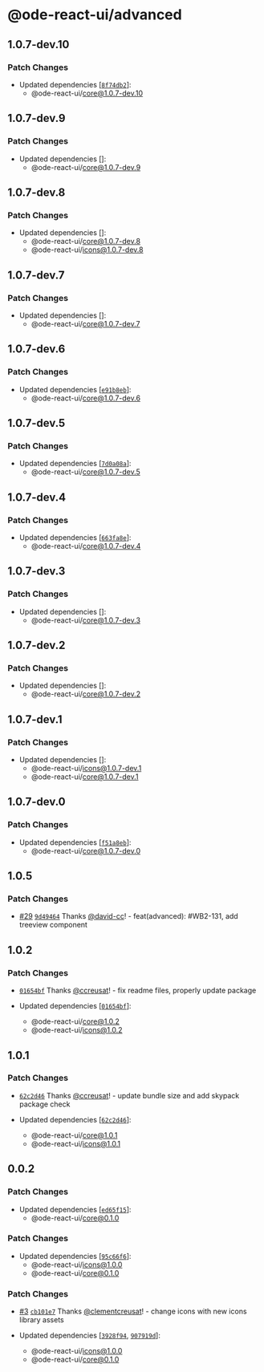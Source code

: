 # @ode-react-ui/advanced

## 1.0.7-dev.10

### Patch Changes

- Updated dependencies [[`8f74db2`](https://github.com/opendigitaleducation/ode-react-ui/commit/8f74db257321d1c3873177fd1e57833e057fc77d)]:
  - @ode-react-ui/core@1.0.7-dev.10

## 1.0.7-dev.9

### Patch Changes

- Updated dependencies []:
  - @ode-react-ui/core@1.0.7-dev.9

## 1.0.7-dev.8

### Patch Changes

- Updated dependencies []:
  - @ode-react-ui/core@1.0.7-dev.8
  - @ode-react-ui/icons@1.0.7-dev.8

## 1.0.7-dev.7

### Patch Changes

- Updated dependencies []:
  - @ode-react-ui/core@1.0.7-dev.7

## 1.0.7-dev.6

### Patch Changes

- Updated dependencies [[`e91b8eb`](https://github.com/opendigitaleducation/ode-react-ui/commit/e91b8eb89065be8e746e2aa97df6ca77977c672a)]:
  - @ode-react-ui/core@1.0.7-dev.6

## 1.0.7-dev.5

### Patch Changes

- Updated dependencies [[`7d0a08a`](https://github.com/opendigitaleducation/ode-react-ui/commit/7d0a08a31db2db334ade81cfd663410360df49e9)]:
  - @ode-react-ui/core@1.0.7-dev.5

## 1.0.7-dev.4

### Patch Changes

- Updated dependencies [[`663fa8e`](https://github.com/opendigitaleducation/ode-react-ui/commit/663fa8e726ba6d9794f4155142966bafe9eee9df)]:
  - @ode-react-ui/core@1.0.7-dev.4

## 1.0.7-dev.3

### Patch Changes

- Updated dependencies []:
  - @ode-react-ui/core@1.0.7-dev.3

## 1.0.7-dev.2

### Patch Changes

- Updated dependencies []:
  - @ode-react-ui/core@1.0.7-dev.2

## 1.0.7-dev.1

### Patch Changes

- Updated dependencies []:
  - @ode-react-ui/icons@1.0.7-dev.1
  - @ode-react-ui/core@1.0.7-dev.1

## 1.0.7-dev.0

### Patch Changes

- Updated dependencies [[`f51a8eb`](https://github.com/opendigitaleducation/ode-react-ui/commit/f51a8ebf5bccc1aaf1f17d47f16b29ce13461889)]:
  - @ode-react-ui/core@1.0.7-dev.0

## 1.0.5

### Patch Changes

- [#29](https://github.com/opendigitaleducation/ode-react-ui/pull/29) [`9d49464`](https://github.com/opendigitaleducation/ode-react-ui/commit/9d4946401ebc7218d0b22f50c8adb617fca05386) Thanks [@david-cc](https://github.com/david-cc)! - feat(advanced): #WB2-131, add treeview component

## 1.0.2

### Patch Changes

- [`01654bf`](https://github.com/opendigitaleducation/ode-react-ui/commit/01654bfd710d39528c9990fe8d4c49c77f778cfd) Thanks [@ccreusat](https://github.com/ccreusat)! - fix readme files, properly update package

- Updated dependencies [[`01654bf`](https://github.com/opendigitaleducation/ode-react-ui/commit/01654bfd710d39528c9990fe8d4c49c77f778cfd)]:
  - @ode-react-ui/core@1.0.2
  - @ode-react-ui/icons@1.0.2

## 1.0.1

### Patch Changes

- [`62c2d46`](https://github.com/opendigitaleducation/ode-react-ui/commit/62c2d464277857a879ff5f066b0368253f280e67) Thanks [@ccreusat](https://github.com/ccreusat)! - update bundle size and add skypack package check

- Updated dependencies [[`62c2d46`](https://github.com/opendigitaleducation/ode-react-ui/commit/62c2d464277857a879ff5f066b0368253f280e67)]:
  - @ode-react-ui/core@1.0.1
  - @ode-react-ui/icons@1.0.1

## 0.0.2

### Patch Changes

- Updated dependencies [[`ed65f15`](https://github.com/opendigitaleducation/ode-react-ui/commit/ed65f15fb37f8c09993e77b1c9c6ae43d9fc1ee5)]:
  - @ode-react-ui/core@0.1.0

### Patch Changes

- Updated dependencies [[`95c66f6`](https://github.com/opendigitaleducation/ode-react-ui/commit/95c66f6eacfddf592382bee0dab6dcebd40af0bd)]:
  - @ode-react-ui/icons@1.0.0
  - @ode-react-ui/core@0.1.0

### Patch Changes

- [#3](https://github.com/opendigitaleducation/ode-react-ui/pull/3) [`cb101e7`](https://github.com/opendigitaleducation/ode-react-ui/commit/cb101e7f98c4e16b9987f7946d110ca95579d79d) Thanks [@clementcreusat](https://github.com/clementcreusat)! - change icons with new icons library assets

- Updated dependencies [[`3928f94`](https://github.com/opendigitaleducation/ode-react-ui/commit/3928f94b71ff572824838b90cf2f4f72641ffe02), [`907919d`](https://github.com/opendigitaleducation/ode-react-ui/commit/907919daa14beec9b394bf043ca988ddef6c06fe)]:
  - @ode-react-ui/icons@1.0.0
  - @ode-react-ui/core@0.1.0

